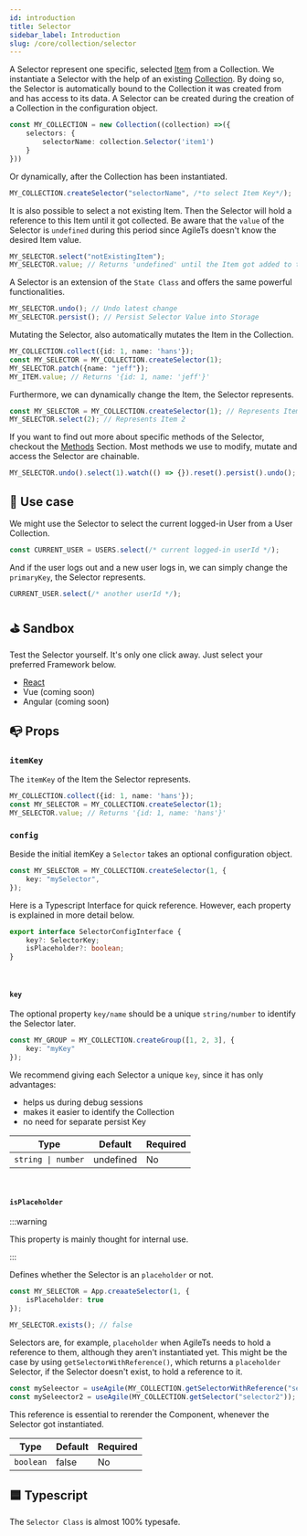 ```yaml
---
id: introduction
title: Selector
sidebar_label: Introduction
slug: /core/collection/selector
---
```


A Selector represent one specific, selected [Item](../Introduction.md#-item) from a Collection.
We instantiate a Selector with the help of an existing [Collection](../Introduction.md).
By doing so, the Selector is automatically bound to the Collection it was created from
and has access to its data.
A Selector can be created during the creation of a Collection in the configuration object.
```ts {3}
const MY_COLLECTION = new Collection((collection) =>({
    selectors: {
        selectorName: collection.Selector('item1')
    }
}))
```
Or dynamically, after the Collection has been instantiated.
```ts
MY_COLLECTION.createSelector("selectorName", /*to select Item Key*/);
```
It is also possible to select a not existing Item. Then the Selector will hold
a reference to this Item until it got collected. Be aware that the `value` of the Selector is
`undefined` during this period since AgileTs doesn't know the desired Item value.
```ts
MY_SELECTOR.select("notExistingItem");
MY_SELECTOR.value; // Returns 'undefined' until the Item got added to the Collection
```
A Selector is an extension of the `State Class` and offers the same powerful functionalities.
```ts
MY_SELECTOR.undo(); // Undo latest change
MY_SELECTOR.persist(); // Persist Selector Value into Storage
```
Mutating the Selector, also automatically mutates the Item in the Collection.
```ts
MY_COLLECTION.collect({id: 1, name: 'hans'});
const MY_SELECTOR = MY_COLLECTION.createSelector(1);
MY_SELECTOR.patch({name: "jeff"});
MY_ITEM.value; // Returns '{id: 1, name: 'jeff'}'
```
Furthermore, we can dynamically change the Item, the Selector represents.
```ts
const MY_SELECTOR = MY_COLLECTION.createSelector(1); // Represents Item 1
MY_SELECTOR.select(2); // Represents Item 2
```
If you want to find out more about specific methods of the Selector, checkout the [Methods](./Methods.md) Section.
Most methods we use to modify, mutate and access the Selector are chainable.
```ts
MY_SELECTOR.undo().select(1).watch(() => {}).reset().persist().undo();
```


## 🔨 Use case
We might use the Selector to select the current logged-in User from a User Collection.
```ts
const CURRENT_USER = USERS.select(/* current logged-in userId */);
```
And if the user logs out and a new user logs in,
we can simply change the `primaryKey`, the Selector represents.
```ts
CURRENT_USER.select(/* another userId */);
```


## ⛳️ Sandbox
Test the Selector yourself. It's only one click away. Just select your preferred Framework below.
- [React](https://codesandbox.io/s/agilets-first-state-f12cz)
- Vue (coming soon)
- Angular (coming soon)


## 📭 Props

### `itemKey`
The `itemKey` of the Item the Selector represents.
```ts {2}
MY_COLLECTION.collect({id: 1, name: 'hans'});
const MY_SELECTOR = MY_COLLECTION.createSelector(1);
MY_SELECTOR.value; // Returns '{id: 1, name: 'hans'}'
```

### `config`

Beside the initial itemKey a `Selector` takes an optional configuration object.
```ts
const MY_SELECTOR = MY_COLLECTION.createSelector(1, {
    key: "mySelector",
});
```
Here is a Typescript Interface for quick reference. However,
each property is explained in more detail below.
```ts
export interface SelectorConfigInterface {
    key?: SelectorKey;
    isPlaceholder?: boolean;
}
```

<br/>

#### `key`
The optional property `key/name` should be a unique `string/number` to identify the Selector later.
```ts
const MY_GROUP = MY_COLLECTION.createGroup([1, 2, 3], {
    key: "myKey"
});
```
We recommend giving each Selector a unique `key`, since it has only advantages:
- helps us during debug sessions
- makes it easier to identify the Collection
- no need for separate persist Key

| Type               | Default     | Required |
|--------------------|-------------|----------|
| `string \| number` | undefined   | No       |

<br/>

#### `isPlaceholder`

:::warning

This property is mainly thought for internal use.

:::

Defines whether the Selector is an `placeholder` or not.
```ts
const MY_SELECTOR = App.creaateSelector(1, {
    isPlaceholder: true
});

MY_SELECTOR.exists(); // false
```
Selectors are, for example, `placeholder` when AgileTs needs to hold a reference to them,
although they aren't instantiated yet.
This might be the case by using `getSelectorWithReference()`,
which returns a `placeholder` Selector, if the Selector doesn't exist,
to hold a reference to it.
```ts
const mySeleector = useAgile(MY_COLLECTION.getSelectorWithReference("selector1")); // Causes rerender if Selector got created
const mySeleector2 = useAgile(MY_COLLECTION.getSelector("selector2")); // Doesn't Causes rerender if Selector got created
```
This reference is essential to rerender the Component,
whenever the Selector got instantiated.

| Type            | Default     | Required |
|-----------------|-------------|----------|
| `boolean`       | false       | No       |


## 🟦 Typescript

The `Selector Class` is almost 100% typesafe.